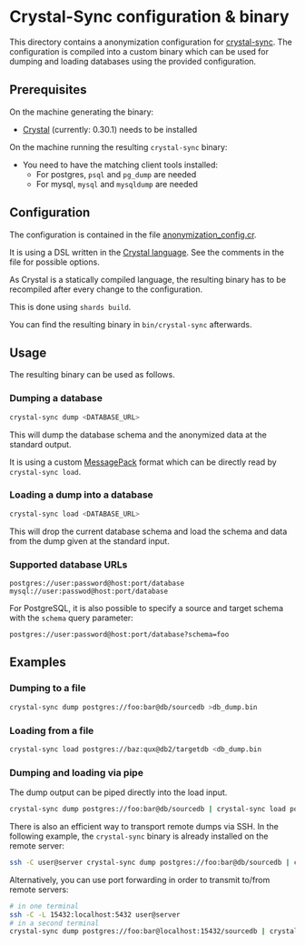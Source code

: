 # Crystal-Sync configuration & binary

This directory contains a anonymization configuration for [crystal-sync](https://github.com/djmaze/crystal-sync). The configuration is compiled into a custom binary which can be used for dumping and loading databases using the provided configuration.

## Prerequisites

On the machine generating the binary:

* [Crystal](https://crystal-lang.org/) (currently: 0.30.1) needs to be installed

On the machine running the resulting `crystal-sync` binary:

* You need to have the matching client tools installed:
  * For postgres, `psql` and `pg_dump` are needed
  * For mysql, `mysql` and `mysqldump` are needed

## Configuration

The configuration is contained in the file [anonymization_config.cr](anonymization_config.cr).

It is using a DSL written in the [Crystal language](http://crystal-lang.org/). See the comments in the file for possible options.

As Crystal is a statically compiled language, the resulting binary has to be recompiled after every change to the configuration.

This is done using `shards build`.

You can find the resulting binary in `bin/crystal-sync` afterwards.

## Usage

The resulting binary can be used as follows.

### Dumping a database

```bash
crystal-sync dump <DATABASE_URL>
```

This will dump the database schema and the anonymized data at the standard output.

It is using a custom [MessagePack](https://msgpack.org/) format which can be directly read by `crystal-sync load`.

### Loading a dump into a database

```bash
crystal-sync load <DATABASE_URL>
```

This will drop the current database schema and load the schema and data from the dump given at the standard input.

### Supported database URLs

```
postgres://user:password@host:port/database
mysql://user:passwod@host:port/database
```

For PostgreSQL, it is also possible to specify a source and target schema with the `schema` query parameter:

```
postgres://user:password@host:port/database?schema=foo
```


## Examples

### Dumping to a file

```bash
crystal-sync dump postgres://foo:bar@db/sourcedb >db_dump.bin
```

### Loading from a file

```bash
crystal-sync load postgres://baz:qux@db2/targetdb <db_dump.bin
```

### Dumping and loading via pipe

The dump output can be piped directly into the load input.

```bash
crystal-sync dump postgres://foo:bar@db/sourcedb | crystal-sync load postgres://baz:qux@db2/targetdb
```

There is also an efficient way to transport remote dumps via SSH. In the following example, the `crystal-sync` binary is already installed on the remote server:

```bash
ssh -C user@server crystal-sync dump postgres://foo:bar@db/sourcedb | crystal-sync load postgres://baz:qux@db2/targetdb
```

Alternatively, you can use port forwarding in order to transmit to/from remote servers:

```bash
# in one terminal
ssh -C -L 15432:localhost:5432 user@server
# in a second terminal
crystal-sync dump postgres://foo:bar@localhost:15432/sourcedb | crystal-sync load postgres://baz:qux@db2/targetdb
```
